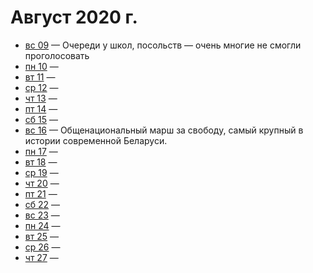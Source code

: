 # Август 2020 г.

- [вс 09](./09.md) — Очереди у школ, посольств — очень многие не смогли проголосовать
- [пн 10](./10.md) — 
- [вт 11](./11.md) —  
- [ср 12](./12.md) — 
- [чт 13](./13.md) — 
- [пт 14](./14.md) — 
- [сб 15](./15.md) — 
- [вс 16](./16.md) — Общенациональный марш за свободу, самый крупный в истории современной Беларуси.
- [пн 17](./17.md) — 
- [вт 18](./18.md) — 
- [ср 19](./19.md) — 
- [чт 20](./20.md) — 
- [пт 21](./21.md) — 
- [сб 22](./22.md) — 
- [вс 23](./23.md) — 
- [пн 24](./24.md) — 
- [вт 25](./25.md) — 
- [ср 26](./26.md) — 
- [чт 27](./27.md) — 
